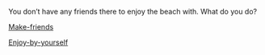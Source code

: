 You don’t have any friends there to enjoy the beach with. What do you do? 

[Make-friends](opinion)

[Enjoy-by-yourself](opinion2)